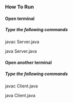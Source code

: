 ### How To Run
#### Open terminal
##### Type the following commands
javac Server.java

java Server.java
#### Open another terminal
##### Type the following commands
javac Client.java

java Client.java

